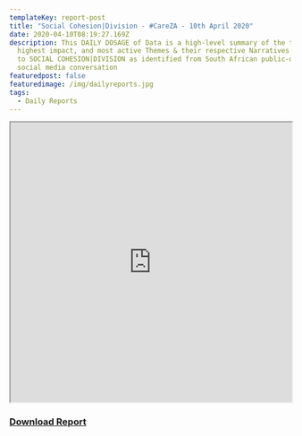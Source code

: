 ```yaml
---
templateKey: report-post
title: "Social Cohesion|Division - #CareZA - 10th April 2020"
date: 2020-04-10T08:19:27.169Z
description: This DAILY DOSAGE of Data is a high-level summary of the trending,
  highest impact, and most active Themes & their respective Narratives related
  to SOCIAL COHESION|DIVISION as identified from South African public-domain
  social media conversation
featuredpost: false
featuredimage: /img/dailyreports.jpg
tags:
  - Daily Reports
---
```

<iframe src="https://drive.google.com/file/d/19Tiz42VW-TfccxTcjl7JLfkAsTz-BFXe/preview" width="100%" height="500"></iframe>
<a href="https://drive.google.com/u/0/uc?id=19Tiz42VW-TfccxTcjl7JLfkAsTz-BFXe&export=download" target="blank"><h3><strong>Download Report</h3></strong></a>